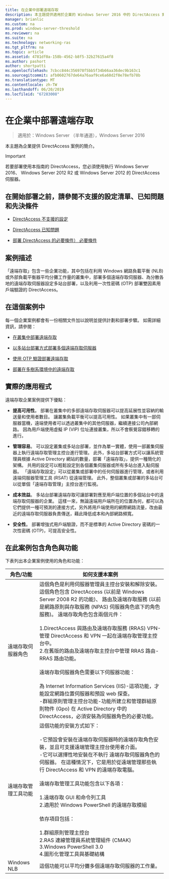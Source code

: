 ```yaml
---
title: 在企業中部署遠端存取
description: 本主題提供適用於企業的 Windows Server 2016 中的 DirectAccess 案例簡介。
manager: brianlic
ms.custom: na
ms.prod: windows-server-threshold
ms.reviewer: na
ms.suite: na
ms.technology: networking-ras
ms.tgt_pltfrm: na
ms.topic: article
ms.assetid: 4781df0a-158b-4562-b8f5-32b27615a4f8
ms.author: pashort
author: shortpatti
ms.openlocfilehash: 7cbcc844c356978f5bb5f34b66aa36dec9b163c1
ms.sourcegitcommit: afb0602767de64a76aaf9ce6a60d2f0e78efb78b
ms.translationtype: MT
ms.contentlocale: zh-TW
ms.lasthandoff: 06/20/2019
ms.locfileid: "67283008"
---
```

# <a name="deploy-remote-access-in-an-enterprise"></a>在企業中部署遠端存取

>適用於：Windows Server （半年通道），Windows Server 2016

本主題為企業提供 DirectAccess 案例的簡介。  
  
  
> [!IMPORTANT]  
> 若要部署使用本指南的 DirectAccess，您必須使用執行 Windows Server 2016、 Windows Server 2012 R2 或 Windows Server 2012 的 DirectAccess 伺服器。  
  
## <a name="before-you-begin-deploying-see-the-list-of-unsupported-configurations-known-issues-and-prerequisites"></a>在開始部署之前，請參閱不支援的設定清單、已知問題和先決條件  
  
-   [DirectAccess 不支援的設定](https://technet.microsoft.com/windows-server-docs/networking/remote-access/directaccess/directaccess-unsupported-configurations)  
  
-   [DirectAccess 已知問題](https://technet.microsoft.com/windows-server-docs/networking/remote-access/directaccess/directaccess-known-issues)  
  
-   [部署 DirectAccess 的必要條件） 必要條件](https://technet.microsoft.com/windows-server-docs/networking/remote-access/directaccess/prerequisites-for-deploying-directaccess)  
  
## <a name="BKMK_OVER"></a>案例描述  
「遠端存取」包含一些企業功能，其中包括在利用 Windows 網路負載平衡 (NLB) 或外部負載平衡器平均分攤工作量的叢集中，部署多個遠端存取伺服器、為分散各地的遠端存取伺服器設定多站台部署，以及利用一次性密碼 (OTP) 部署雙因素用戶端驗證的 DirectAccess。  
  
## <a name="in-this-scenario"></a>在這個案例中  
每一個企業案例都會有一份相關文件加以說明並提供計劃和部署步驟。 如需詳細資訊，請參閱：  
  
-   [在叢集中部署遠端存取](cluster/Deploy-Remote-Access-In-Cluster.md)  
  
-   [以多站台部署方式部署多個遠端存取伺服器](multisite/Deploy-Multiple-Remote-Access-Servers-in-a-Multisite-Deployment.md)  
  
-   [使用 OTP 驗證部署遠端存取](otp/Deploy-RA-OTP.md)  
  
-   [部署在多樹系環境中的遠端存取](multi-forest/Deploy-Remote-Access-in-a-Multi-Forest-Environment.md)  
  
## <a name="BKMK_APP"></a>實際的應用程式  
遠端存取企業案例提供下優點：  
  
-   **提高可用性**。 部署在叢集中的多部遠端存取伺服器可以提高延展性並容納的輸送量和使用者數目。 讓叢集負載平衡可以提高可用性。 如果叢集中有一部伺服器當機，遠端使用者可以透過叢集中的其他伺服器，繼續連接公司內部網路。 因為用戶端使用虛擬 IP (VIP) 位址連接叢集，所以不會察覺容錯移轉的進行。  
  
-   **管理容易**。 可以設定叢集或多站台部署，並作為單一實體，使用一部叢集伺服器上執行遠端存取管理主控台進行管理。 此外，多站台部署方式可以讓系統管理員根據 Active Directory 網站的數量，部署「遠端存取」，提供一種簡化的架構。 共用的設定可以輕鬆設定到各個叢集伺服器或所有多站台進入點伺服器。 「遠端存取設定」可以從叢集或部署中的任何伺服器進行管理，或者利用遠端伺服器管理工具 (RSAT) 從遠端管理。 此外，整個叢集或部署的多站台可以從單個「遠端存取管理」主控台進行監視。  
  
-   **成本效益**。 多站台部署遠端存取可讓部署對應至用戶端位置的多個站台中的遠端存取伺服器的企業。 這樣一來，無論遠端用戶端所在的位置為何，都可以為它們提供一種可預測的連接方式，另外將用戶端使用的網際網路流量，改由最近的遠端存取伺服器負責傳送，藉此降低成本和內部網路頻寬。  
  
-   **安全性**。 部署增強式用戶端驗證，而不是標準的 Active Directory 密碼的一次性密碼 (OTP)，可提高安全性。  
  
## <a name="BKMK_NEW"></a>在此案例包含角色與功能  
下表列出本企業案例使用的角色和功能：  
  
|角色/功能|如何支援本案例|  
|---------|-----------------|  
|遠端存取伺服器角色|這個角色是利用伺服器管理員主控台安裝和解除安裝。 這個角色包含 DirectAccess (以前是 Windows Server 2008 R2 的功能)、 路由及遠端存取服務 (以前是網路原則與存取服務 (NPAS) 伺服器角色底下的角色服務)。 遠端存取角色包含兩個元件：<br /><br />1.DirectAccess 與路由及遠端存取服務 (RRAS) VPN-管理 DirectAccess 和 VPN 一起在遠端存取管理主控台中。<br />2.在舊版的路由及遠端存取主控台中管理 RRAS 路由-RRAS 路由功能。<br /><br />遠端存取伺服器角色需要以下伺服器功能：<br /><br />為 Internet Information Services (IIS)-這項功能，才能設定網路位置伺服器和預設 web 探查。<br />-群組原則管理主控台功能-功能所建立和管理群組原則物件 (Gpo) 在 Active Directory 中的 DirectAccess，必須安裝為伺服器角色的必要功能。|  
|遠端存取管理工具功能|這個功能的安裝方式如下：<br /><br />-它預設會安裝在遠端存取伺服器時的遠端存取角色安裝，並且可支援遠端管理主控台使用者介面。<br />-它可以選擇性地安裝在不執行 遠端存取伺服器角色的伺服器。 在這種情況下，它是用於從遠端管理那些執行 DirectAccess 和 VPN 的遠端存取電腦。<br /><br />遠端存取管理工具功能包含以下各項：<br /><br />1.遠端存取 GUI 和命令列工具<br />2.適用於 Windows PowerShell 的遠端存取模組<br /><br />依存項目包括：<br /><br />1.群組原則管理主控台<br />2.RAS 連線管理員系統管理組件 (CMAK)<br />3.Windows PowerShell 3.0<br />4.圖形化管理工具與基礎結構|  
|Windows NLB|這個功能可以平均分攤多個遠端存取伺服器的工作量。|  
  

  


